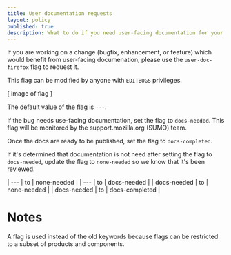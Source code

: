 ```yaml
---
title: User documentation requests
layout: policy
published: true
description: What to do if you need user-facing documentation for your feature or patch on support.mozilla.org (SUMO)
---
```


If you are working on a change (bugfix, enhancement, or feature) which would benefit from user-facing documenation, please use the `user-doc-firefox` flag to request it.

This flag can be modified by anyone with `EDITBUGS` privileges. 

[ image of flag ]

The default value of the flag is `---`. 

If the bug needs use-facing documentation, set the flag to `docs-needed`. This flag will be monitored by the support.mozilla.org (SUMO) team.

Once the docs are ready to be published, set the flag to `docs-completed`.

If it's determined that documentation is not need after setting the flag to `docs-needed`, update the flag to `none-needed` so we know that it's been reviewed.

| ---         | to | none-needed    |
| ---         | to | docs-needed    |
| docs-needed | to | none-needed    |
| docs-needed | to | docs-completed |

# Notes 

A flag is used instead of the old keywords because flags can be restricted to a subset of products and components.